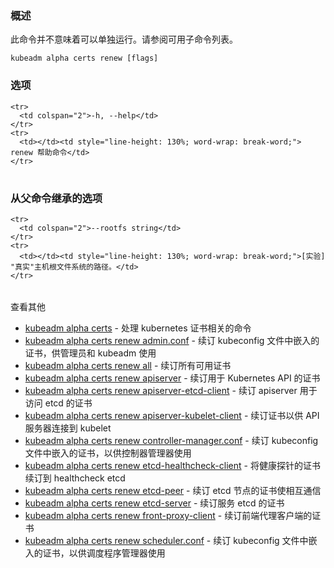 
<!-- ### Synopsis -->
### 概述


<!-- This command is not meant to be run on its own. See list of available subcommands. -->
此命令并不意味着可以单独运行。请参阅可用子命令列表。

```
kubeadm alpha certs renew [flags]
```

<!-- ### Options -->
### 选项

<!-- <table style="width: 100%; table-layout: fixed;">
  <colgroup>
    <col span="1" style="width: 10px;" />
    <col span="1" />
  </colgroup>
  <tbody>

    <tr>
      <td colspan="2">-h, --help</td>
    </tr>
    <tr>
      <td></td><td style="line-height: 130%; word-wrap: break-word;">help for renew</td>
    </tr>

  </tbody>
</table> -->
<table style="width: 100%; table-layout: fixed;">
  <colgroup>
    <col span="1" style="width: 10px;" />
    <col span="1" />
  </colgroup>
  <tbody>

    <tr>
      <td colspan="2">-h, --help</td>
    </tr>
    <tr>
      <td></td><td style="line-height: 130%; word-wrap: break-word;"> renew 帮助命令</td>
    </tr>

  </tbody>
</table>



<!-- ### Options inherited from parent commands -->
### 从父命令继承的选项

<!-- <table style="width: 100%; table-layout: fixed;">
  <colgroup>
    <col span="1" style="width: 10px;" />
    <col span="1" />
  </colgroup>
  <tbody>

    <tr>
      <td colspan="2">--rootfs string</td>
    </tr>
    <tr>
      <td></td><td style="line-height: 130%; word-wrap: break-word;">[EXPERIMENTAL] The path to the 'real' host root filesystem.</td>
    </tr>

  </tbody>
</table> -->
<table style="width: 100%; table-layout: fixed;">
  <colgroup>
    <col span="1" style="width: 10px;" />
    <col span="1" />
  </colgroup>
  <tbody>

    <tr>
      <td colspan="2">--rootfs string</td>
    </tr>
    <tr>
      <td></td><td style="line-height: 130%; word-wrap: break-word;">[实验] "真实"主机根文件系统的路径。</td>
    </tr>

  </tbody>
</table>



<!-- SEE ALSO -->
查看其他

<!-- * [kubeadm alpha certs](kubeadm_alpha_certs.md)	 - Commands related to handling kubernetes certificates
* [kubeadm alpha certs renew admin.conf](kubeadm_alpha_certs_renew_admin.conf.md)	 - Renew the certificate embedded in the kubeconfig file for the admin to use and for kubeadm itself
* [kubeadm alpha certs renew all](kubeadm_alpha_certs_renew_all.md)	 - Renew all available certificates
* [kubeadm alpha certs renew apiserver](kubeadm_alpha_certs_renew_apiserver.md)	 - Renew the certificate for serving the Kubernetes API
* [kubeadm alpha certs renew apiserver-etcd-client](kubeadm_alpha_certs_renew_apiserver-etcd-client.md)	 - Renew the certificate the apiserver uses to access etcd
* [kubeadm alpha certs renew apiserver-kubelet-client](kubeadm_alpha_certs_renew_apiserver-kubelet-client.md)	 - Renew the certificate for the API server to connect to kubelet
* [kubeadm alpha certs renew controller-manager.conf](kubeadm_alpha_certs_renew_controller-manager.conf.md)	 - Renew the certificate embedded in the kubeconfig file for the controller manager to use
* [kubeadm alpha certs renew etcd-healthcheck-client](kubeadm_alpha_certs_renew_etcd-healthcheck-client.md)	 - Renew the certificate for liveness probes to healthcheck etcd
* [kubeadm alpha certs renew etcd-peer](kubeadm_alpha_certs_renew_etcd-peer.md)	 - Renew the certificate for etcd nodes to communicate with each other
* [kubeadm alpha certs renew etcd-server](kubeadm_alpha_certs_renew_etcd-server.md)	 - Renew the certificate for serving etcd
* [kubeadm alpha certs renew front-proxy-client](kubeadm_alpha_certs_renew_front-proxy-client.md)	 - Renew the certificate for the front proxy client
* [kubeadm alpha certs renew scheduler.conf](kubeadm_alpha_certs_renew_scheduler.conf.md)	 - Renew the certificate embedded in the kubeconfig file for the scheduler manager to use -->
* [kubeadm alpha certs](kubeadm_alpha_certs.md)	 - 处理 kubernetes 证书相关的命令
* [kubeadm alpha certs renew admin.conf](kubeadm_alpha_certs_renew_admin.conf.md)	 - 续订 kubeconfig 文件中嵌入的证书，供管理员和 kubeadm 使用
* [kubeadm alpha certs renew all](kubeadm_alpha_certs_renew_all.md)	 - 续订所有可用证书
* [kubeadm alpha certs renew apiserver](kubeadm_alpha_certs_renew_apiserver.md)	 - 续订用于 Kubernetes API 的证书
* [kubeadm alpha certs renew apiserver-etcd-client](kubeadm_alpha_certs_renew_apiserver-etcd-client.md)	 - 续订 apiserver 用于访问 etcd 的证书
* [kubeadm alpha certs renew apiserver-kubelet-client](kubeadm_alpha_certs_renew_apiserver-kubelet-client.md)	 - 续订证书以供 API 服务器连接到 kubelet
* [kubeadm alpha certs renew controller-manager.conf](kubeadm_alpha_certs_renew_controller-manager.conf.md)	 - 续订 kubeconfig 文件中嵌入的证书，以供控制器管理器使用
* [kubeadm alpha certs renew etcd-healthcheck-client](kubeadm_alpha_certs_renew_etcd-healthcheck-client.md)	 - 将健康探针的证书续订到 healthcheck etcd
* [kubeadm alpha certs renew etcd-peer](kubeadm_alpha_certs_renew_etcd-peer.md)	 - 续订 etcd 节点的证书使相互通信
* [kubeadm alpha certs renew etcd-server](kubeadm_alpha_certs_renew_etcd-server.md)	 - 续订服务 etcd 的证书
* [kubeadm alpha certs renew front-proxy-client](kubeadm_alpha_certs_renew_front-proxy-client.md)	 - 续订前端代理客户端的证书
* [kubeadm alpha certs renew scheduler.conf](kubeadm_alpha_certs_renew_scheduler.conf.md)	 - 续订 kubeconfig 文件中嵌入的证书，以供调度程序管理器使用

